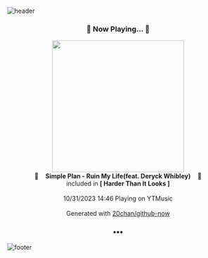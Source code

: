 ![header](https://capsule-render.vercel.app/api?type=wave&height=170&section=header&fontColor=090707&fontAlignX=45&fontAlignY=65&fontSize=100)

<h3 align="center">🎵 Now Playing... 🎵</h3>
<p align="center">
  <a href="https://music.youtube.com/watch?v=-ZAoXUugigU">
    <img width="300" src="https://lh3.googleusercontent.com/-C3Bzbv161Fj_pbV7ACIyqva-JnkJ21jyB7F8aiL0StSXcYVVJFwLmSIYc6q4JVZOATC4DdZWpmk6CmSxQ">
  </a>
  <br>
  🎵&nbsp&nbsp&nbsp <b>Simple Plan - Ruin My Life(feat. Deryck Whibley)</b> &nbsp&nbsp&nbsp🎵
  <br>
  included in <b>[ Harder Than It Looks ]</b>
  
  <br />
  <br />
  10/31/2023 14:46 Playing on YTMusic
  <br />
  <br />
  Generated with <a href="https://github.com/20chan/github-now">20chan/github-now</a>
</p>

<h3 align="center">•••</h3>

![footer](https://capsule-render.vercel.app/api?type=wave&height=150&section=footer)
